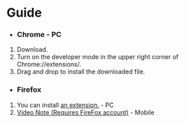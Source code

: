 # Guide
- ### Chrome - PC
1. Download.
2. Turn on the developer mode in the upper right corner of Chrome://extensions/.
3. Drag and drop to install the downloaded file.

- ### Firefox
1. You can install <a href='https://addons.mozilla.org/en/firefox/addon/anywhere-bing-ai'>an extension.</a> - PC
2. <a href='https://www.youtube.com/watch?v=_NIBInMmI6Y&ab_channel=DeAndreQueary'>Video Note (Requires FireFox account)</a> - Mobile
